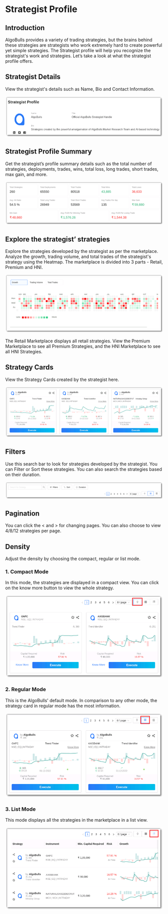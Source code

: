 # Strategist Profile

## Introduction
AlgoBulls provides a variety of trading strategies, but the brains behind these strategies are strategists who work extremely hard to create powerful yet simple strategies. The Strategist profile will help you recognize the strategist's work and strategies. Let’s take a look at what the strategist profile offers.

## Strategist Details

View the strategist's details such as Name, Bio and Contact Information.

[![Strategist Profile](imgs/strategist_profile_details.png "Click to Enlarge or Ctrl+Click to open in a new Tab")](imgs/strategist_profile_details.png)

## Strategist Profile Summary

Get the strategist’s profile summary details such as the total number of strategies, deployments, trades, wins, total loss, long trades, short trades, max gain, and more.

[![Strategist Profile](imgs/strategist_profile_summary.png "Click to Enlarge or Ctrl+Click to open in a new Tab")](imgs/strategist_profile_summary.png)

## Explore the strategist’ strategies

Explore the strategies developed by the strategist as per the marketplace. Analyze the growth, trading volume, and total trades of the strategist's strategy using the Heatmap. The marketplace is divided into 3 parts - Retail, Premium and HNI.

[![Strategist Profile](imgs/strategist_profile_heat_map.png "Click to Enlarge or Ctrl+Click to open in a new Tab")](imgs/strategist_profile_heat_map.png)

The Retail Marketplace displays all retail strategies. View the Premium Marketplace to see all Premium Strategies, and the HNI Marketplace to see all HNI Strategies.

## Strategy Cards

View the Strategy Cards created by the strategist here.

[![Strategist Profile](imgs/strategist_profile_strategy_card.png "Click to Enlarge or Ctrl+Click to open in a new Tab")](imgs/strategist_profile_strategy_card.png)

## Filters

Use this search bar to look for strategies developed by the strategist. You can Filter or Sort these strategies. You can also search the strategies based on their duration.

[![Strategist Profile](imgs/strategist_profile_filters.png "Click to Enlarge or Ctrl+Click to open in a new Tab")](imgs/strategist_profile_filters.png)

## Pagination

You can click the < and > for changing pages. You can also choose to view 4/8/12 strategies per page.

## Density

Adjust the density by choosing the compact, regular or list mode.

### 1. Compact Mode

In this mode, the strategies are displayed in a compact view. You can click on the know more button to view the whole strategy.

[![Strategist Profile](imgs/strategist_profile_compact_mode.png "Click to Enlarge or Ctrl+Click to open in a new Tab")](imgs/strategist_profile_compact_mode.png)

### 2. Regular Mode

This is the AlgoBulls' default mode. In comparison to any other mode, the strategy card in regular mode has the most information.

[![Strategist Profile](imgs/strategist_profile_regular_mode.png "Click to Enlarge or Ctrl+Click to open in a new Tab")](imgs/strategist_profile_regular.png)

### 3. List Mode

This mode displays all the strategies in the marketplace in a list view.

[![Strategist Profile](imgs/strategist_profile_list_mode.png "Click to Enlarge or Ctrl+Click to open in a new Tab")](imgs/strategist_profile_list_mode.png)
